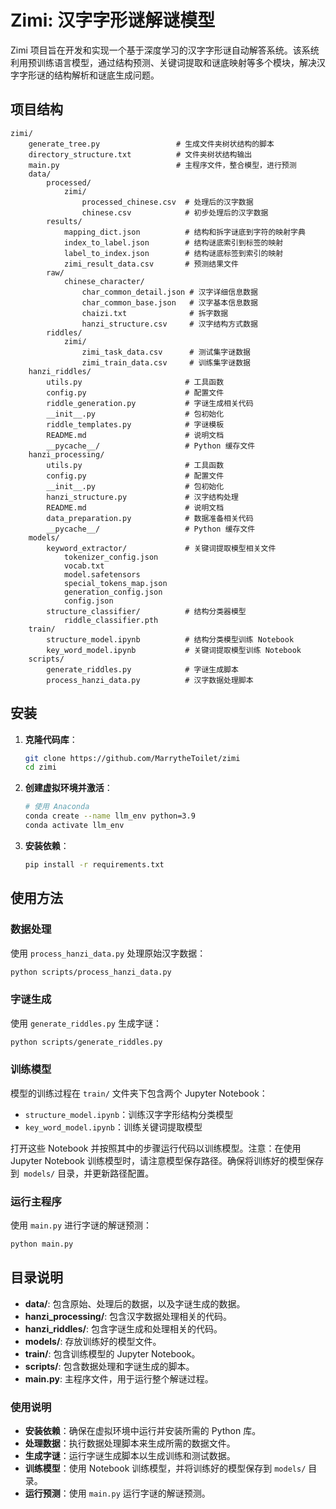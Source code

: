 # Zimi: 汉字字形谜解谜模型

Zimi 项目旨在开发和实现一个基于深度学习的汉字字形谜自动解答系统。该系统利用预训练语言模型，通过结构预测、关键词提取和谜底映射等多个模块，解决汉字字形谜的结构解析和谜底生成问题。

## 项目结构

```plaintext
zimi/
    generate_tree.py                 # 生成文件夹树状结构的脚本
    directory_structure.txt          # 文件夹树状结构输出
    main.py                          # 主程序文件，整合模型，进行预测
    data/
        processed/
            zimi/
                processed_chinese.csv  # 处理后的汉字数据
                chinese.csv            # 初步处理后的汉字数据
        results/
            mapping_dict.json          # 结构和拆字谜底到字符的映射字典
            index_to_label.json        # 结构谜底索引到标签的映射
            label_to_index.json        # 结构谜底标签到索引的映射
            zimi_result_data.csv       # 预测结果文件
        raw/
            chinese_character/
                char_common_detail.json # 汉字详细信息数据
                char_common_base.json   # 汉字基本信息数据
                chaizi.txt              # 拆字数据
                hanzi_structure.csv     # 汉字结构方式数据
        riddles/
            zimi/
                zimi_task_data.csv      # 测试集字谜数据
                zimi_train_data.csv     # 训练集字谜数据
    hanzi_riddles/
        utils.py                       # 工具函数
        config.py                      # 配置文件
        riddle_generation.py           # 字谜生成相关代码
        __init__.py                    # 包初始化
        riddle_templates.py            # 字谜模板
        README.md                      # 说明文档
        __pycache__/                   # Python 缓存文件
    hanzi_processing/
        utils.py                       # 工具函数
        config.py                      # 配置文件
        __init__.py                    # 包初始化
        hanzi_structure.py             # 汉字结构处理
        README.md                      # 说明文档
        data_preparation.py            # 数据准备相关代码
        __pycache__/                   # Python 缓存文件
    models/
        keyword_extractor/             # 关键词提取模型相关文件
            tokenizer_config.json
            vocab.txt
            model.safetensors
            special_tokens_map.json
            generation_config.json
            config.json
        structure_classifier/          # 结构分类器模型
            riddle_classifier.pth
    train/
        structure_model.ipynb          # 结构分类模型训练 Notebook
        key_word_model.ipynb           # 关键词提取模型训练 Notebook
    scripts/
        generate_riddles.py            # 字谜生成脚本
        process_hanzi_data.py          # 汉字数据处理脚本
```

## 安装

1. **克隆代码库**：
   ```bash
   git clone https://github.com/MarrytheToilet/zimi
   cd zimi
   ```

2. **创建虚拟环境并激活**：
   ```bash
   # 使用 Anaconda
   conda create --name llm_env python=3.9
   conda activate llm_env
   ```

3. **安装依赖**：
   ```bash
   pip install -r requirements.txt
   ```

## 使用方法

### 数据处理

使用 `process_hanzi_data.py` 处理原始汉字数据：

```bash
python scripts/process_hanzi_data.py
```

### 字谜生成

使用 `generate_riddles.py` 生成字谜：

```bash
python scripts/generate_riddles.py
```

### 训练模型

模型的训练过程在 `train/` 文件夹下包含两个 Jupyter Notebook：

- `structure_model.ipynb`：训练汉字字形结构分类模型
- `key_word_model.ipynb`：训练关键词提取模型

打开这些 Notebook 并按照其中的步骤运行代码以训练模型。注意：在使用 Jupyter Notebook 训练模型时，请注意模型保存路径。确保将训练好的模型保存到` models/` 目录，并更新路径配置。

### 运行主程序

使用 `main.py` 进行字谜的解谜预测：

```bash
python main.py
```

## 目录说明

- **data/**: 包含原始、处理后的数据，以及字谜生成的数据。
- **hanzi_processing/**: 包含汉字数据处理相关的代码。
- **hanzi_riddles/**: 包含字谜生成和处理相关的代码。
- **models/**: 存放训练好的模型文件。
- **train/**: 包含训练模型的 Jupyter Notebook。
- **scripts/**: 包含数据处理和字谜生成的脚本。
- **main.py**: 主程序文件，用于运行整个解谜过程。


### 使用说明

- **安装依赖**：确保在虚拟环境中运行并安装所需的 Python 库。
- **处理数据**：执行数据处理脚本来生成所需的数据文件。
- **生成字谜**：运行字谜生成脚本以生成训练和测试数据。
- **训练模型**：使用 Notebook 训练模型，并将训练好的模型保存到 `models/` 目录。
- **运行预测**：使用 `main.py` 运行字谜的解谜预测。
